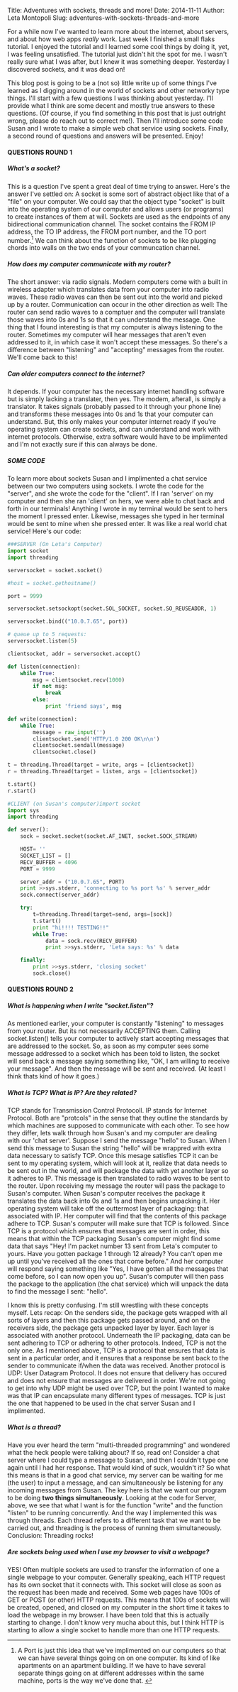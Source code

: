Title: Adventures with sockets, threads and more!
Date: 2014-11-11 
Author: Leta Montopoli
Slug: adventures-with-sockets-threads-and-more

For a while now I've wanted to learn more about the internet, about
servers, and about how web apps *really* work. Last week I finished a
small flaks tutorial. I enjoyed the tutorial and I learned some cool
things by doing it, yet, I was feeling unsatisfied. The tutorial just
didn't hit the spot for me. I wasn't really sure what I was after, but I
knew it was something deeper. Yesterday I discovered sockets, and it was
dead on!

This blog post is going to be a (not so) little write up of some things
I've learned as I digging around in the world of sockets and other
networky type things. I'll start with a few questions I was thinking
about yesterday. I'll provide what I think are some decent and mostly
true answers to these questions. (Of course, if you find something in
this post that is just outright wrong, please do reach out to correct
me!). Then I'll introduce some code Susan and I wrote to make a simple
web chat service using sockets. Finally, a second round of questions and
answers will be presented. Enjoy!

#### QUESTIONS ROUND 1

##### What's a socket?

This is a question I've spent a great deal of time trying to answer.
Here's the answer I've settled on: A socket is some sort of abstract
object like that of a "file" on your computer. We could say that the
object type "socket" is built into the operating system of our computer
and allows users (or programs) to create instances of them at will.
Sockets are used as the endpoints of any bidirectional communication
channel. The socket contains the FROM IP address, the TO IP address, the
FROM port number, and the TO port
number.[^1] We can think about the function of sockets to be like plugging chords
into walls on the two ends of your communcation channel.

##### How does my computer communicate with my router?

The short answer: via radio signals. Modern computers come with a built
in wireless adapter which translates data from your computer into radio
waves. These radio waves can then be sent out into the world and picked
up by a router. Communication can occur in the other direction as well:
The router can send radio waves to a comptuer and the computer will
translate those waves into 0s and 1s so that it can understand the
message. One thing that I found interesting is that my computer is
always listening to the router. Sometimes my computer will hear messages
that aren't even addressed to it, in which case it won't accept these
messages. So there's a difference between "listening" and "accepting"
messages from the router. We'll come back to this!

##### Can older computers connect to the internet?

It depends. If your computer has the necessary internet handling
software but is simply lacking a translater, then yes. The modem,
afterall, is simply a translator. It takes signals (probably passed to
it through your phone line) and transforms these messages into 0s and 1s
that your computer can understand. But, this only makes your computer
internet ready if you're operating system can create sockets, and can
understand and work with internet protocols. Otherwise, extra software
would have to be implimented and I'm not exactly sure if this can always
be done.

##### SOME CODE

To learn more about sockets Susan and I implimented a chat service
between our two computers using sockets. I wrote the code for the
"server", and she wrote the code for the "client". If I ran 'server' on
my computer and then she ran 'client' on hers, we were able to chat back
and forth in our terminals! Anything I wrote in my terminal would be
sent to hers the moment I pressed enter. Likewise, messages she typed in
her terminal would be sent to mine when she pressed enter. It was like a
real world chat service! Here's our code:

```python
###SERVER (On Leta's Computer)
import socket 
import threading

serversocket = socket.socket()

#host = socket.gethostname()

port = 9999

serversocket.setsockopt(socket.SOL_SOCKET, socket.SO_REUSEADDR, 1)

serversocket.bind(("10.0.7.65", port))

# queue up to 5 requests:
serversocket.listen(5)

clientsocket, addr = serversocket.accept()

def listen(connection):
    while True:
        msg = clientsocket.recv(1000)
        if not msg:
            break
        else:
            print 'friend says', msg

def write(connection):
    while True:
        message = raw_input('')
        clientsocket.send('HTTP/1.0 200 OK\n\n')
        clientsocket.sendall(message)
        clientsocket.close()

t = threading.Thread(target = write, args = [clientsocket])
r = threading.Thread(target = listen, args = [clientsocket])

t.start()
r.start()
```

```python
#CLIENT (on Susan's computer)import socket
import sys
import threading

def server():
    sock = socket.socket(socket.AF_INET, socket.SOCK_STREAM)

    HOST= ''
    SOCKET_LIST = []
    RECV_BUFFER = 4096
    PORT = 9999

    server_addr = ("10.0.7.65", PORT)
    print >>sys.stderr, 'connecting to %s port %s' % server_addr
    sock.connect(server_addr)

    try:
        t=threading.Thread(target=send, args=[sock])
        t.start()
        print "hi!!!! TESTING!!"
        while True:
            data = sock.recv(RECV_BUFFER)
            print >>sys.stderr, 'Leta says: %s' % data

    finally:
        print >>sys.stderr, 'closing socket'
        sock.close()
```

#### QUESTIONS ROUND 2

##### What is happening when I write "socket.listen"?

As mentioned earlier, your computer is constantly "listening" to
messages from your router. But its not necessarily ACCEPTING them.
Calling socket.listen() tells your computer to actively start accepting
messages that are addressed to the socket. So, as soon as my computer
sees some message addressed to a socket which has been told to listen,
the socket will send back a message saying something like, "OK, I am
willing to receive your message". And then the message will be sent and
received. (At least I think thats kind of how it goes.)

##### What is TCP? What is IP? Are they related?

TCP stands for Transmission Control Protocoll. IP stands for Internet
Protocol. Both are "protcols" in the sense that they outline the
standards by which machines are supposed to communicate with each other.
To see how they differ, lets walk through how Susan's and my computer
are dealing with our 'chat server'. Suppose I send the message "hello"
to Susan. When I send this message to Susan the string "hello" will be
wrappred with extra data necessary to satisfy TCP. Once this mesage
satisfies TCP it can be sent to my operating system, which will look at
it, realize that data needs to be sent out in the world, and will
package the data with yet another layer so it adheres to IP. This
message is then translated to radio waves to be sent to the router. Upon
receiving my message the router will pass the package to Susan's
computer. When Susan's computer receives the package it translates the
data back into 0s and 1s and then begins unpacking it. Her operating
system will take off the outtermost layer of packaging: that associated
with IP. Her computer will find that the contents of this package adhere
to TCP. Susan's computer will make sure that TCP is followed. Since TCP
is a protocol which ensures that messages are sent in order, this means
that within the TCP packaging Susan's computer might find some data that
says "Hey! I'm packet number 13 sent from Leta's computer to yours. Have
you gotten package 1 through 12 already? You can't open me up until
you've received all the ones that come before." And her computer will
respond saying something like "Yes, I have gotten all the messages that
come before, so I can now open you up". Susan's computer will then pass
the package to the application (the chat service) which will unpack the
data to find the message I sent: "hello".

I know this is pretty confusing. I'm still wrestling with these concepts
myself. Lets recap: On the senders side, the package gets wrapped with
all sorts of layers and then this package gets passed around, and on the
receivers side, the package gets unpacked layer by layer. Each layer is
associated with another protocol. Underneath the IP packaging, data can
be sent adhering to TCP or adhering to other protocols. Indeed, TCP is
not the only one. As I mentioned above, TCP is a protocol that ensures
that data is sent in a particular order, and it ensures that a response
be sent back to the sender to communicate if/when the data was received.
Another protocol is UDP: User Datagram Protocol. It does not ensure that
delivery has occured and does not ensure that messages are delivered in
order. We're not going to get into why UDP might be used over TCP, but
the point I wanted to make was that IP can encapsulate many different
types of messages. TCP is just the one that happened to be used in the
chat server Susan and I implimented.

##### What is a thread?

Have you ever heard the term "multi-threaded programming" and wondered
what the heck people were talking about? If so, read on! Consider a chat
server where I could type a message to Susan, and then I couldn't type
one again until I had her response. That would kind of suck, wouldn't
it? So what this means is that in a good chat service, my server can be
waiting for me (the user) to input a message, and can simultaneously be
listening for any incoming messages from Susan. The key here is that we
want our program to be doing **two things simultaneously**. Looking at
the code for Server, above, we see that what I want is for the function
"write" and the function "listen" to be running concurrently. And the
way I implemented this was through threads. Each thread refers to a
different task that we want to be carried out, and threading is the
process of running them simultaneously. Conclusion: Threading rocks!

##### Are sockets being used when I use my browser to visit a webpage?

YES! Often multiple sockets are used to transfer the information of one
a single webpage to your computer. Generally speaking, each HTTP request
has its own socket that it connects with. This socket will close as soon
as the request has been made and received. Some web pages have 100s of
GET or POST (or other) HTTP requests. This means that 100s of sockets
will be created, opened, and closed on my computer in the short time it
takes to load the webpage in my browser. I have been told that this is
actually starting to change. I don't know very mucha about this, but I
think HTTP is starting to allow a single socket to handle more than one
HTTP requests.



[^1]: A Port is just this idea that we've implimented on our computers so
that we can have several things going on on one computer. Its kind
of like apartments on an apartment building. If we have to have
several separate things going on at different addresses within the
same machine, ports is the way we've done
that. 

